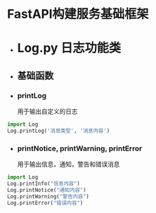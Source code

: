 # FastAPI构建服务基础框架

- # Log.py 日志功能类
 - ##  基础函数
 - ### printLog
    用于输出自定义的日志
```python
import Log
Log.printLog('消息类型', '消息内容')
```
 - ### printNotice, printWarning, printError
    用于输出信息，通知，警告和错误消息
```python
import Log
Log.printInfo("信息内容")
Log.printNotice("通知内容")
Log.printWarning("警告内容")
Log.printError("错误内容")
```